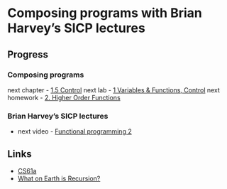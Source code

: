 # Composing programs with Brian Harvey’s SICP lectures

## Progress

### Composing programs

next chapter - [1.5 Control](https://composingprograms.com/pages/15-control.html)
next lab - [1 Variables & Functions, Control](https://cs61a.org/lab/lab01/)
next homework - [2. Higher Order Functions](https://cs61a.org/hw/hw02/)

### Brian Harvey’s SICP lectures
-	next video - [Functional programming 2](https://archive.org/details/ucberkeley_webcast_TTK2lZoWbPQ)

## Links

- [CS61a](https://cs61a.org/)
- [What on Earth is Recursion?](https://youtu.be/Mv9NEXX1VHc)
